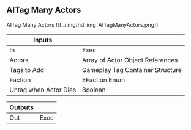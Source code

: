 ## AITag Many Actors
AITag Many Actors
![[../img/nd_img_AITagManyActors.png]]

|Inputs||
|--|--|
| In | Exec |
| Actors | Array of Actor Object References |
| Tags to Add | Gameplay Tag Container Structure |
| Faction | EFaction Enum |
| Untag when Actor Dies | Boolean |

|Outputs||
|--|--|
| Out | Exec |
